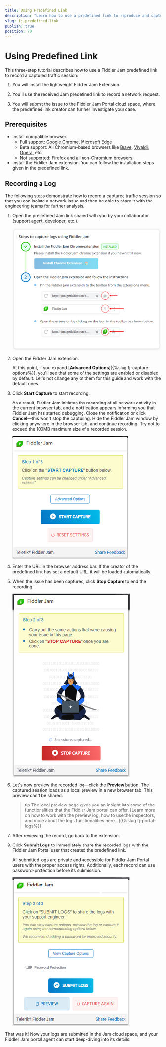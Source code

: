 ```yaml
---
title: Using Predefined Link
description: "Learn how to use a predefined link to reproduce and capture logs with the Fiddler Jam extension easily."
slug: fj-predefined-link
publish: true
position: 70
---
```


# Using Predefined Link

This three-step tutorial describes how to use a Fiddler Jam predefined link to record a captured traffic session:

1. You will install the lightweight Fiddler Jam Extension.

1. You'll use the received Jam predefined link to record a network request.

1. You will submit the issue to the Fiddler Jam Portal cloud space, where the predefined link creator can further investigate your case.  


## Prerequisites

* Install compatible browser.
    - Full support: [Google Chrome](https://www.google.com/chrome/), [Microsoft Edge](https://www.microsoft.com/en-us/edge)
    - Beta support: All Chromium-based browsers like [Brave](https://brave.com/download/), [Vivaldi](https://vivaldi.com/download/), [Opera](https://www.opera.com/), etc.
    - Not supported: Firefox and all non-Chromium browsers.
* Install the Fiddler Jam extension. You can follow the installation steps given in the predefined link.


## Recording a Log

The following steps demonstrate how to record a captured traffic session so that you can isolate a network issue and then be able to share it with the engineering teams for further analysis.  

1. Open the predefined Jam link shared with you by your collaborator (support agent, developer, etc.).

    ![predefined link initial screen](../images/ext/prerecorded/prerecorded-000.png)


1. Open the Fiddler Jam extension.

    At this point, if you expand [**Advanced Options**]({%slug fj-capture-options%}), you'll see that some of the settings are enabled or disabled by default. Let's not change any of them for this guide and work with the default ones.

1. Click **Start Capture** to start recording.

    As a result, Fiddler Jam initiates the recording of all network activity in the current browser tab, and a notification appears informing you that Fiddler Jam has started debugging. Close the notification or click **Cancel**&mdash;this won't stop the capturing. Hide the Fiddler Jam window by clicking anywhere in the browser tab, and continue recording. Try not to exceed the 100MB maximum size of a recorded session.

    ![Start capture](../images/ext/prerecorded/prerecorded-001.png)

1. Enter the URL in the browser address bar. If the creator of the predefined link has set a default URL, it will be loaded automatically.

1. When the issue has been captured, click **Stop Capture** to end the recording.

    ![Stop capture](../images/ext/prerecorded/prerecorded-002.png)

1. Let's now preview the recorded log&mdash;click the **Preview** button. The captured session loads as a local preview in a new browser tab. This preview can't be shared.

    >tip The local preview page gives you an insight into some of the functionalities that the Fiddler Jam portal can offer. [Learn more on how to work with the preview log, how to use the inspectors, and more about the logs functionalities here...]({%slug fj-portal-logs%})

1. After reviewing the record, go back to the extension.

1. Click **Submit Logs** to immediately share the recorded logs with the Fiddler Jam Portal user that created the predefined link.

    All submitted logs are private and accessible for Fiddler Jam Portal users with the proper access rights. Additionally, each record can use password-protection before its submission.

    ![Suubmit logs](../images/ext/prerecorded/prerecorded-003.png)

That was it! Now your logs are submitted in the Jam cloud space, and your Fiddler Jam portal agent can start deep-diving into its details.